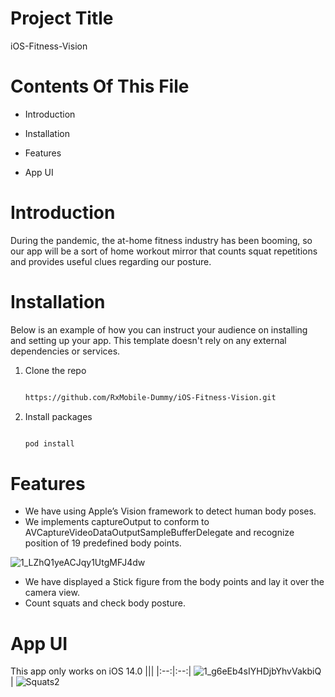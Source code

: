 # Project Title

iOS-Fitness-Vision

# Contents Of This File

* Introduction

* Installation

* Features

* App UI

# Introduction

During the pandemic, the at-home fitness industry has been booming, so our app will be a sort of home workout mirror that counts squat repetitions and provides useful clues regarding our posture.

# Installation

Below is an example of how you can instruct your audience on installing and setting up your app. This template doesn't rely on any external dependencies or services.

1. Clone the repo

   ```sh

   https://github.com/RxMobile-Dummy/iOS-Fitness-Vision.git

   ```

2. Install packages

   ```sh

   pod install

   ```
   
# Features
- We have using Apple’s Vision framework to detect human body poses. 
- We implements captureOutput to conform to AVCaptureVideoDataOutputSampleBufferDelegate and recognize position of 19 predefined body points.

![1_LZhQ1yeACJqy1UtgMFJ4dw](https://user-images.githubusercontent.com/88186302/187166976-d643caf9-162c-4018-bbef-d67acca24ec3.jpeg)

- We have displayed a Stick figure from the body points and lay it over the camera view.
- Count squats and check body posture.

# App UI

This app only works on iOS 14.0
|||
|:--:|:--:|
![1_g6eEb4sIYHDjbYhvVakbiQ](https://user-images.githubusercontent.com/88186302/187167023-64436674-6e45-4244-8b77-26402d60b13c.gif) | ![Squats2](https://user-images.githubusercontent.com/88186302/187168336-43a125da-6b64-4472-ae84-19b48da06191.gif)
